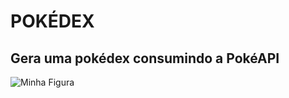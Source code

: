 <h1>POKÉDEX</h1>
<h2>Gera uma pokédex consumindo a PokéAPI</h2>
<img src="https://github.com/eduardoconde-bit/pokedex/assets/67874424/5f64217b-b088-4b5f-9b98-78c8dd83e19a" alt="Minha Figura">
